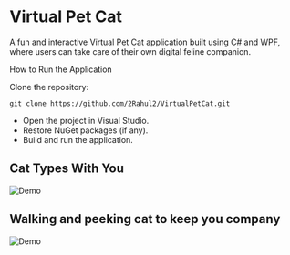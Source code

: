 # Virtual Pet Cat

A fun and interactive Virtual Pet Cat application built using C# and WPF, where users can take care of their own digital feline companion.

How to Run the Application

Clone the repository:

```git clone https://github.com/2Rahul2/VirtualPetCat.git```

- Open the project in Visual Studio.
- Restore NuGet packages (if any).
- Build and run the application.

## Cat Types With You
![Demo](Kitty/images/demoOne.gif)

## Walking and peeking cat to keep you company

![Demo](Kitty/images/demoTwo.gif)
